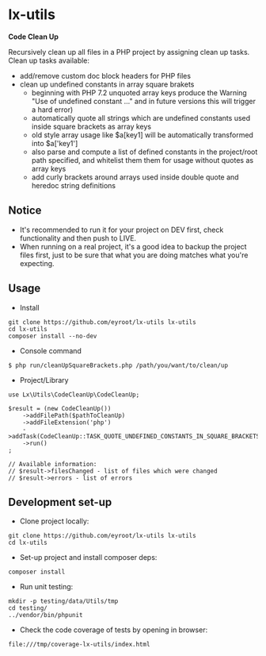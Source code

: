 # lx-utils

<b>Code Clean Up</b>

Recursively clean up all files in a PHP project by assigning clean up tasks.
Clean up tasks available:
- add/remove custom doc block headers for PHP files
- clean up undefined constants in array square brakets 
    - beginning with PHP 7.2 unquoted array keys produce the Warning 
      "Use of undefined constant ..." and in future versions this will 
      trigger a hard error)
    - automatically quote all strings which are undefined constants 
      used inside square brackets as array keys
    - old style array usage like $a[key1] will be automatically transformed into $a['key1']
    - also parse and compute a list of defined constants in the project/root path specified, 
      and whitelist them them for usage without quotes as array keys
    - add curly brackets around arrays used inside double quote and heredoc string definitions

## Notice

- It's recommended to run it for your project on DEV first, check functionality and then push to LIVE.
- When running on a real project, it's a good idea to backup the project files first, 
just to be sure that what you are doing matches what you're expecting.

## Usage

* Install

```
git clone https://github.com/eyroot/lx-utils lx-utils
cd lx-utils
composer install --no-dev
```

* Console command

```
$ php run/cleanUpSquareBrackets.php /path/you/want/to/clean/up
```

* Project/Library

```
use Lx\Utils\CodeCleanUp\CodeCleanUp;

$result = (new CodeCleanUp())
    ->addFilePath($pathToCleanUp)
    ->addFileExtension('php')
    ->addTask(CodeCleanUp::TASK_QUOTE_UNDEFINED_CONSTANTS_IN_SQUARE_BRACKETS)
    ->run()
;

// Available information:
// $result->filesChanged - list of files which were changed
// $result->errors - list of errors
```

## Development set-up

* Clone project locally:

```
git clone https://github.com/eyroot/lx-utils lx-utils
cd lx-utils
```

* Set-up project and install composer deps:

```
composer install
```

* Run unit testing:

```
mkdir -p testing/data/Utils/tmp
cd testing/
../vendor/bin/phpunit
```

* Check the code coverage of tests by opening in browser:

```
file:///tmp/coverage-lx-utils/index.html
```
